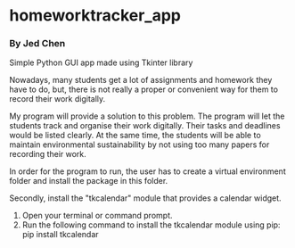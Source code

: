 # homeworktracker_app
### By Jed Chen
Simple Python GUI app made using Tkinter library

Nowadays, many students get a lot of assignments and homework they have to do, but, there is not really a proper or convenient way for them to record their work digitally. 

My program will provide a solution to this problem. The program will let the students track and organise their work digitally. 
Their tasks and deadlines would be listed clearly. 
At the same time, the students will be able to maintain environmental sustainability by not using too many papers for recording their work. 

In order for the program to run, the user has to create a virtual environment folder and install the package in this folder. 

Secondly, install the "tkcalendar" module that provides a calendar widget. 
1. Open your terminal or command prompt.
2. Run the following command to install the tkcalendar module using pip: pip install tkcalendar
